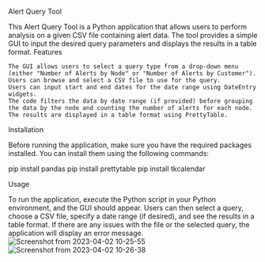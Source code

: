 Alert Query Tool

This Alert Query Tool is a Python application that allows users to perform analysis on a given CSV file containing alert data. The tool provides a simple GUI to input the desired query parameters and displays the results in a table format.
Features

    The GUI allows users to select a query type from a drop-down menu (either "Number of Alerts by Node" or "Number of Alerts by Customer").
    Users can browse and select a CSV file to use for the query.
    Users can input start and end dates for the date range using DateEntry widgets.
    The code filters the data by date range (if provided) before grouping the data by the node and counting the number of alerts for each node.
    The results are displayed in a table format using PrettyTable.

Installation

Before running the application, make sure you have the required packages installed. You can install them using the following commands:

pip install pandas
pip install prettytable
pip install tkcalendar

Usage

To run the application, execute the Python script in your Python environment, and the GUI should appear. Users can then select a query, choose a CSV file, specify a date range (if desired), and see the results in a table format. If there are any issues with the file or the selected query, the application will display an error message.
![Screenshot from 2023-04-02 10-25-55](https://user-images.githubusercontent.com/6543166/229344362-2e2b67c7-4e40-4aa2-8157-10df81eba4f3.png)
![Screenshot from 2023-04-02 10-26-38](https://user-images.githubusercontent.com/6543166/229344363-4ba7cd9b-afd2-4159-be22-b2ebfa5ddff4.png)

